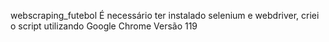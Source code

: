 webscraping_futebol
É necessário ter instalado selenium e webdriver, criei o script utilizando Google Chrome Versão 119